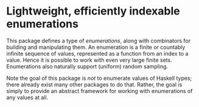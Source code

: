 # Lightweight, efficiently indexable enumerations

This package defines a type of *enumerations*, along with combinators
for building and manipulating them.  An enumeration is a finite or
countably infinite sequence of values, represented as a function from
an index to a value. Hence it is possible to work with even very large
finite sets.  Enumerations also naturally support (uniform) random
sampling.

Note the goal of this package is *not* to enumerate values of Haskell
types; there already exist many other packages to do that.  Rather,
the goal is simply to provide an abstract framework for working with
enumerations of any values at all.
